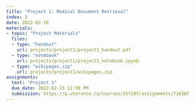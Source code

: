 ```yaml
---
title: "Project 1: Medical Document Retrieval"
index: 2
date: 2022-02-16
materials:
- topic: "Project Materials"
  files:
  - type: "handout"
    url: projects/project1/project1_handout.pdf
  - type: "notebook" 
    url: projects/project1/project1_notebook.ipynb
  - type: "wikipages.zip"
    url: projects/project1/wikipages.zip
assignments:
  text: "Project 1"
  due_date: 2022-02-23 11:59 PM
  submission: https://q.utoronto.ca/courses/257297/assignments/716367
---
```

